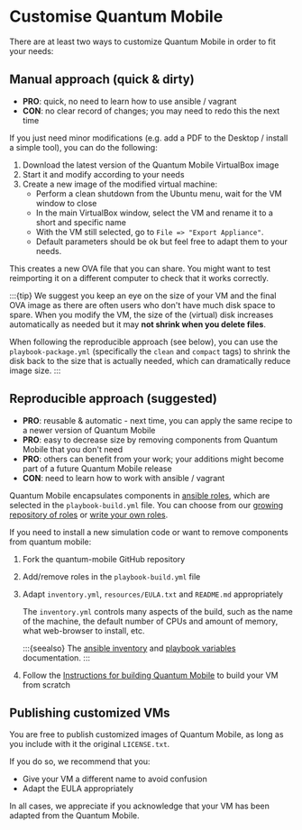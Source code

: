 # Customise Quantum Mobile

There are at least two ways to customize Quantum Mobile in order to fit your needs:

## Manual approach (quick & dirty)

* **PRO**: quick, no need to learn how to use ansible / vagrant
* **CON**: no clear record of changes; you may need to redo this the next time

If you just need minor modifications (e.g. add a PDF to the Desktop / install a simple tool),
you can do the following:

 1. Download the latest version of the Quantum Mobile VirtualBox image
 2. Start it and modify according to your needs
 3. Create a new image of the modified virtual machine:
    * Perform a clean shutdown from the Ubuntu menu, wait for the VM window to close
    * In the main VirtualBox window, select the VM and rename it to a short and specific name
    * With the VM still selected, go to `File => "Export Appliance"`.
    * Default parameters should be ok but feel free to adapt them to your needs.

This creates a new OVA file that you can share.
You might want to test reimporting it on a different computer to check that it works correctly.

:::{tip}
We suggest you keep an eye on the size of your VM and the final OVA image as there are often users who don't have much disk space to spare.
When you modify the VM, the size of the (virtual) disk increases automatically as needed but it may **not shrink when you delete files**.

When following the reproducible approach (see below), you can use the `playbook-package.yml` (specifically the `clean` and `compact` tags) to shrink the disk back to the size that is actually needed, which can dramatically reduce image size.
:::

## Reproducible approach (suggested)

* **PRO**: reusable & automatic - next time, you can apply the same recipe to a newer version of Quantum Mobile
* **PRO**: easy to decrease size by removing components from Quantum Mobile that you don't need
* **PRO**: others can benefit from your work; your additions might become part of a future Quantum Mobile release
* **CON**: need to learn how to work with ansible / vagrant

Quantum Mobile encapsulates components in
[ansible roles](https://docs.ansible.com/ansible/latest/user_guide/playbooks_reuse_roles.html), which are selected in the `playbook-build.yml` file.
You can choose from our [growing repository of roles](https://galaxy.ansible.com/marvel-nccr) or [write your own roles](./roles.md).

If you need to install a new simulation code or want to remove components from quantum mobile:

1. Fork the quantum-mobile GitHub repository
1. Add/remove roles in the `playbook-build.yml` file
1. Adapt `inventory.yml`, `resources/EULA.txt` and `README.md` appropriately

    The `inventory.yml` controls many aspects of the build, such as the name of the machine, the default number of CPUs and amount of memory, what web-browser to install, etc.

    :::{seealso}
    The [ansible inventory](https://docs.ansible.com/ansible/latest/user_guide/intro_inventory.html) and [playbook variables](https://docs.ansible.com/ansible/latest/user_guide/playbooks_variables.html) documentation.
    :::


1. Follow the [Instructions for building Quantum Mobile](./build-vagrant.md) to build your VM from scratch


## Publishing customized VMs

You are free to publish customized images of Quantum Mobile, as long as you include with it the original `LICENSE.txt`.

If you do so, we recommend that you:

* Give your VM a different name to avoid confusion
* Adapt the EULA appropriately

In all cases, we appreciate if you acknowledge that your VM has been adapted from the Quantum Mobile.
